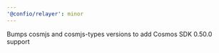 ```yaml
---
'@confio/relayer': minor
---
```


Bumps cosmjs and cosmjs-types versions to add Cosmos SDK 0.50.0 support
